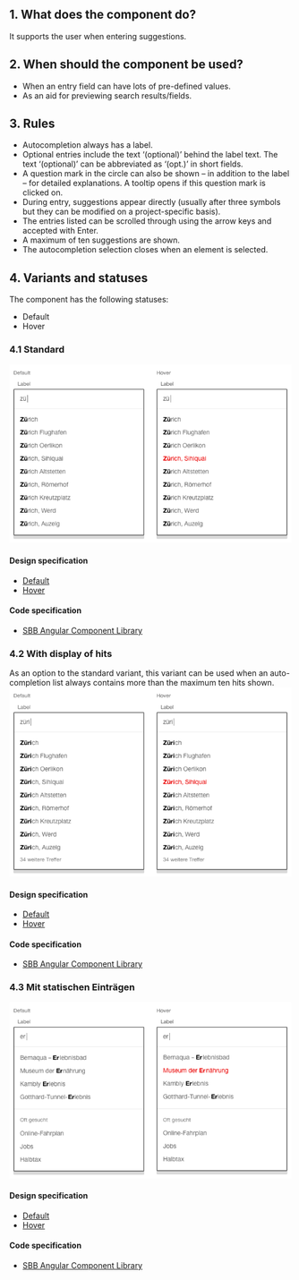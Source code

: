 ## 1. What does the component do?
It supports the user when entering suggestions.

## 2. When should the component be used? 
* When an entry field can have lots of pre-defined values.
* As an aid for previewing search results/fields.

## 3. Rules
* Autocompletion always has a label.
* Optional entries include the text ‘(optional)’ behind the label text. The text ‘(optional)’ can be abbreviated as ‘(opt.)’ in short fields.
* A question mark in the circle can also be shown – in addition to the label – for detailed explanations. A tooltip opens if this question mark is clicked on.
* During entry, suggestions appear directly (usually after three symbols but they can be modified on a project-specific basis).
* The entries listed can be scrolled through using the arrow keys and accepted with Enter.
* A maximum of ten suggestions are shown.
* The autocompletion selection closes when an element is selected.

## 4. Variants and statuses
The component has the following statuses:
* Default
* Hover

### 4.1 Standard
![Image of the autocompletion component in the standard variant](https://raw.githubusercontent.com/sbb-design-systems/design-system-website-documentation/master/documentation/components/autocompletion/images/autocompletion_default.png 'class: image')

#### Design specification
* [Default](https://sbb.invisionapp.com/d/main#/console/15744722/327147336/inspect)
* [Hover](https://sbb.invisionapp.com/d/main#/console/15744722/327147337/inspect)

#### Code specification
* [SBB Angular Component Library](https://sbb-angular.app.sbb.ch/latest/content/autocomplete)

### 4.2 With display of hits
As an option to the standard variant, this variant can be used when an auto-completion list always contains more than the maximum ten hits shown.
![Image of the autocompletion component with display of hits](https://raw.githubusercontent.com/sbb-design-systems/design-system-website-documentation/master/documentation/components/autocompletion/images/autocompletion_overflow.png 'class: image')

#### Design specification
* [Default](https://sbb.invisionapp.com/d/main#/console/15744722/383235117/inspect)
* [Hover](https://sbb.invisionapp.com/d/main#/console/15744722/383235118/inspect)

#### Code specification
* [SBB Angular Component Library](https://sbb-angular.app.sbb.ch/latest/content/autocomplete)

### 4.3 Mit statischen Einträgen
![Image of the autocompletion component with static entries](https://raw.githubusercontent.com/sbb-design-systems/design-system-website-documentation/master/documentation/components/autocompletion/images/autocompletion_static.png 'class: image')

#### Design specification
* [Default](https://sbb.invisionapp.com/d/main#/console/15744722/327147338/inspect)
* [Hover](https://sbb.invisionapp.com/d/main#/console/15744722/327147339/inspect)

#### Code specification
* [SBB Angular Component Library](https://sbb-angular.app.sbb.ch/latest/content/autocomplete)